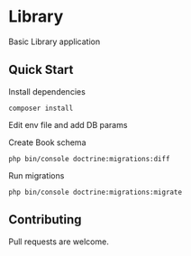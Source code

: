 # Library

Basic Library application

## Quick Start
Install dependencies
```
composer install
```
Edit env file and add DB params

Create Book schema
```
php bin/console doctrine:migrations:diff
```

Run migrations
```
php bin/console doctrine:migrations:migrate
```
## Contributing
Pull requests are welcome. 


